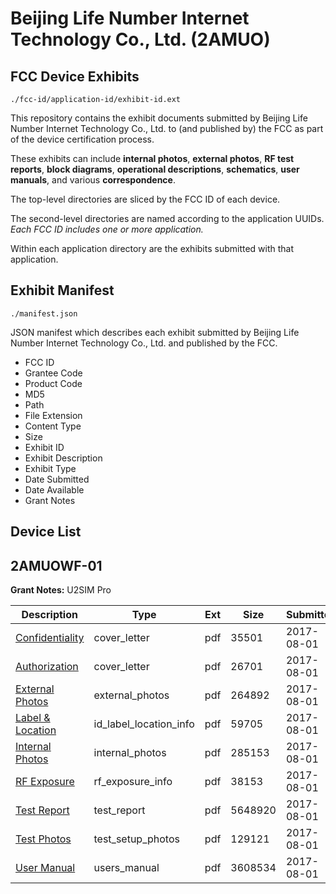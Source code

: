 # Beijing Life Number Internet Technology Co., Ltd. (2AMUO)
## FCC Device Exhibits

```
./fcc-id/application-id/exhibit-id.ext
```

This repository contains the exhibit documents submitted by Beijing Life Number Internet Technology Co., Ltd. to (and published by) the FCC as part of the device certification process.

These exhibits can include **internal photos**, **external photos**, **RF test reports**, **block diagrams**, **operational descriptions**, **schematics**, **user manuals**, and various **correspondence**.

The top-level directories are sliced by the FCC ID of each device.

The second-level directories are named according to the application UUIDs. *Each FCC ID includes one or more application.*

Within each application directory are the exhibits submitted with that application. 

## Exhibit Manifest

```
./manifest.json
```

JSON manifest which describes each exhibit submitted by Beijing Life Number Internet Technology Co., Ltd. and published by the FCC.

- FCC ID
- Grantee Code
- Product Code
- MD5
- Path
- File Extension
- Content Type
- Size
- Exhibit ID
- Exhibit Description
- Exhibit Type
- Date Submitted
- Date Available
- Grant Notes

## Device List
## 2AMUOWF-01
**Grant Notes:** U2SIM Pro

| Description | Type | Ext | Size | Submitted | Available |
| ----------- | ---- | --- | ---- | --------- | --------- |
| [Confidentiality](2AMUOWF-01/0ce9e3a851b1b2f0d50c183878b96324/3491936.pdf) | cover_letter | pdf | 35501 | 2017-08-01 | 2017-08-02 |
| [Authorization](2AMUOWF-01/0ce9e3a851b1b2f0d50c183878b96324/3491939.pdf) | cover_letter | pdf | 26701 | 2017-08-01 | 2017-08-02 |
| [External Photos](2AMUOWF-01/0ce9e3a851b1b2f0d50c183878b96324/3491896.pdf) | external_photos | pdf | 264892 | 2017-08-01 | 2017-08-02 |
| [Label & Location](2AMUOWF-01/0ce9e3a851b1b2f0d50c183878b96324/3491937.pdf) | id_label_location_info | pdf | 59705 | 2017-08-01 | 2017-08-02 |
| [Internal Photos](2AMUOWF-01/0ce9e3a851b1b2f0d50c183878b96324/3491902.pdf) | internal_photos | pdf | 285153 | 2017-08-01 | 2017-08-02 |
| [RF Exposure](2AMUOWF-01/0ce9e3a851b1b2f0d50c183878b96324/3491938.pdf) | rf_exposure_info | pdf | 38153 | 2017-08-01 | 2017-08-02 |
| [Test Report](2AMUOWF-01/0ce9e3a851b1b2f0d50c183878b96324/3491940.pdf) | test_report | pdf | 5648920 | 2017-08-01 | 2017-08-02 |
| [Test Photos](2AMUOWF-01/0ce9e3a851b1b2f0d50c183878b96324/3491889.pdf) | test_setup_photos | pdf | 129121 | 2017-08-01 | 2017-08-02 |
| [User Manual](2AMUOWF-01/0ce9e3a851b1b2f0d50c183878b96324/3491913.pdf) | users_manual | pdf | 3608534 | 2017-08-01 | 2017-08-02 |
